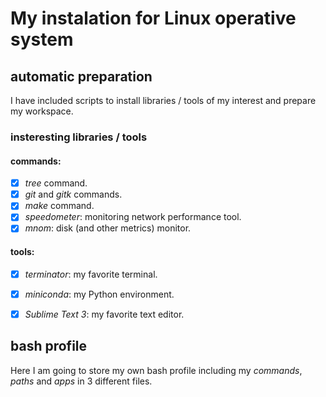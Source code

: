 # My instalation for Linux operative system

## automatic preparation

I have included scripts to install libraries / tools of my interest and prepare my workspace. 

### insteresting libraries / tools

#### commands:

- [x] *tree* command.
- [x] *git* and *gitk* commands.
- [x] *make* command.
- [x] *speedometer*: monitoring network performance tool.
- [x] *mnom*: disk (and other metrics) monitor.

#### tools:

- [x] *terminator*: my favorite terminal.
- [x] *miniconda*: my Python environment. 
- [x] *Sublime Text 3*: my favorite text editor. 


## bash profile

Here I am going to store my own bash profile including my *commands*, *paths* and *apps* in 3 different files.
